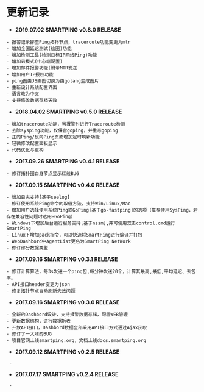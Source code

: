 # 更新记录

* **2019.07.02 SMARTPING v0.8.0 RELEASE**

```
- 报警记录挪至Ping拓扑节点，traceroute功能变更为mtr
- 增加全国延迟测试(绘图)功能
- 增加检测工具(检测目标IP网络Ping)功能
- 增加云模式(中心端配置)
- 增加邮件报警功能(附带MTR发送
- 增加用户IP授权功能
- ping图由JS画图切换为由golang生成图片
- 重新设计系统配置界面
- 语言改为中文
- 支持修改数据存档天数
```

* **2018.04.02 SMARTPING v0.5.0 RELEASE**

```text
- 增加traceroute功能，当报警时进行Traceroute检测
- 去除sysping功能，仅保留goping，并重写goping
- 正向Ping/反向Ping页面增加定时刷新功能
- 轻微修改配置面板显示
- 代码优化与重构
```

* **2017.09.26 SMARTPING v0.4.1 RELEASE**

```text
- 修订拓扑图自身节点显示红线BUG
```

* **2017.09.15 SMARTPING v0.4.0 RELEASE**

```text
- 增加日志支持[基于seelog]
- 修订使用系统Ping命令的取值方法，支持Win/Linux/Mac
- 增加用户选择使用系统Ping或GoPing[基于go-fastping]的选项（推荐使用SysPing，若存在兼容性问题时选用-GoPing）
- Windows下增加后台运行服务支持[基于nssm],并可使用双击control.cmd运行SmartPing
- Linux下增加pack指令，可以快速将SmartPing进行编译并打包
- WebDashbord中AgentList更名为SmartPing NetWork
- 修订部分数据类型
```

* **2017.09.16 SMARTPING v0.3.1 RELEASE**

```text
- 修订计算算法，每3s发送一个ping包,每分钟发送20个，计算其最高,最低,平均延迟、丢包率。
- API接口header变更为json
- 修复拓扑节点自动刷新失效问题
```

* **2017.09.16 SMARTPING v0.3.0 RELEASE**

```text
- 全新的Dashbord设计，支持报警数据存储，配置WEB管理
- 更新数据结构，进行数据拆表
- 开放API接口，Dashbord数据全部采用API接口方式通过Ajax获取
- 修订了一大堆的BUG
- 项目官网上线smartping.org，文档上线docs.smartping.org
```

* **2017.09.12 SMARTPING v0.2.5 RELEASE**

```text
 -
```

* **2017.07.17 SMARTPING v0.2.4 RELEASE**

```text
 -
```



